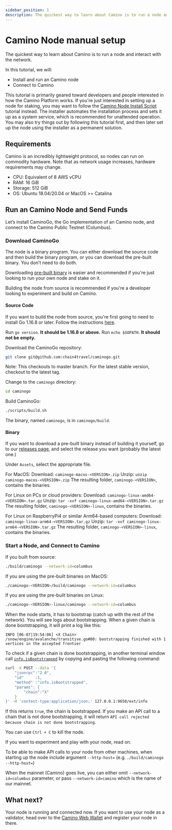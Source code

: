 ```yaml
---
sidebar_position: 1
description: The quickest way to learn about Camino is to run a node and interact with the network and geared toward people interested in how the Camino Platform works.
---
```


# Camino Node manual setup

The quickest way to learn about Camino is to run a node and interact with the network.

In this tutorial, we will:

- Install and run an Camino node
- Connect to Camino

This tutorial is primarily geared toward developers and people interested in how the Camino Platform works. If you're just interested in setting up a node for staking, you may want to follow the [Camino Node Install Script](set-up-node-with-installer.md) tutorial instead. The installer automates the installation process and sets it up as a system service, which is recommended for unattended operation. You may also try things out by following this tutorial first, and then later set up the node using the installer as a permanent solution.

## Requirements

Camino is an incredibly lightweight protocol, so nodes can run on commodity hardware. Note that as network usage increases, hardware requirements may change.

- CPU: Equivalent of 8 AWS vCPU
- RAM: 16 GiB
- Storage: 512 GiB
- OS: Ubuntu 18.04/20.04 or MacOS &gt;= Catalina

## Run an Camino Node and Send Funds

Let’s install CaminoGo, the Go implementation of an Camino node, and connect to the Camino Public Testnet (Columbus).

### Download CaminoGo

The node is a binary program. You can either download the source code and then build the binary program, or you can download the pre-built binary. You don’t need to do both.

Downloading [pre-built binary](run-camino-node.md#binary) is easier and recommended if you're just looking to run your own node and stake on it.

Building the node from source is recommended if you're a developer looking to experiment and build on Camino.

#### **Source Code**

If you want to build the node from source, you're first going to need to install Go 1.16.8 or later. Follow the instructions [here](https://golang.org/doc/install).

Run `go version`. **It should be 1.16.8 or above.** Run `echo $GOPATH`. **It should not be empty.**

Download the CaminoGo repository:

```sh
git clone git@github.com:chain4travel/caminogo.git
```

Note: This checkouts to master branch. For the latest stable version, checkout to the latest tag.

Change to the `caminogo` directory:

```sh
cd caminogo
```

Build CaminoGo:

```sh
./scripts/build.sh
```

The binary, named `caminogo`, is in `caminogo/build`.

#### **Binary**

If you want to download a pre-built binary instead of building it yourself, go to our [releases page](https://github.com/chain4travel/caminogo/releases), and select the release you want (probably the latest one.)

Under `Assets`, select the appropriate file.

For MacOS: Download: `caminogo-macos-<VERSION>.zip`
Unzip: `unzip caminogo-macos-<VERSION>.zip` The resulting folder, `caminogo-<VERSION>`, contains the binaries.

For Linux on PCs or cloud providers: Download: `caminogo-linux-amd64-<VERSION>.tar.gz`
Unzip: `tar -xvf caminogo-linux-amd64-<VERSION>.tar.gz`
The resulting folder, `caminogo-<VERSION>-linux`, contains the binaries.

For Linux on RaspberryPi4 or similar Arm64-based computers: Download: `caminogo-linux-arm64-<VERSION>.tar.gz`
Unzip: `tar -xvf caminogo-linux-arm64-<VERSION>.tar.gz`
The resulting folder, `caminogo-<VERSION>-linux`, contains the binaries.

### Start a Node, and Connect to Camino

If you built from source:

```sh
./build/caminogo --network-id=columbus
```

If you are using the pre-built binaries on MacOS:

```sh
./caminogo-<VERSION>/build/caminogo --network-id=columbus
```

If you are using the pre-built binaries on Linux:

```sh
./caminogo-<VERSION>-linux/caminogo --network-id=columbus
```

When the node starts, it has to bootstrap (catch up with the rest of the network). You will see logs about bootstrapping. When a given chain is done bootstrapping, it will print a log like this:

`INFO [06-07|19:54:06] <X Chain> /snow/engine/avalanche/transitive.go#80: bootstrapping finished with 1 vertices in the accepted frontier`

To check if a given chain is done bootstrapping, in another terminal window call [`info.isBootstrapped`](../../caminogo-apis/info.md#infoisbootstrapped) by copying and pasting the following command:

```sh
curl -X POST --data '{
    "jsonrpc":"2.0",
    "id"     :1,
    "method" :"info.isBootstrapped",
    "params": {
        "chain":"X"
    }
}' -H 'content-type:application/json;' 127.0.0.1:9650/ext/info
```

If this returns `true`, the chain is bootstrapped. If you make an API call to a chain that is not done bootstrapping, it will return `API call rejected because chain is not done bootstrapping`.

You can use `Ctrl + C` to kill the node.

If you want to experiment and play with your node, read on.

To be able to make API calls to your node from other machines, when starting up the node include argument `--http-host=` (e.g. `./build/caminogo --http-host=`)

When the mainnet (Camino) goes live, you can either omit `--network-id=columbus` parameter, or pass `--network-id=camino` which is the name of our mainnet.

## What next?

Your node is running and connected now. If you want to use your node as a validator, head over to the [Camino Web Wallet](https://wallet.camino.foundation) and register your node in there.
